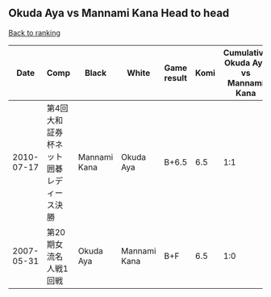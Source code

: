 ## Okuda Aya vs Mannami Kana Head to head

[Back to ranking](../../index.md)




| **Date** | **Comp** | **Black** | **White** | **Game result** | **Komi** | **Cumulative Okuda Aya vs Mannami Kana** | **Okuda Aya streak** | **Mannami Kana streak** | 
| --- | --- | --- | --- | --- | --- | --- | --- | --- |
| 2010-07-17 | 第4回大和証券杯ネット囲碁レディース決勝 | Mannami Kana | Okuda Aya | B+6.5 | 6.5 | 1:1 | 0 | 1 | 
| 2007-05-31 | 第20期女流名人戦1回戦 | Okuda Aya | Mannami Kana | B+F | 6.5 | 1:0 | 1 | 0 |




